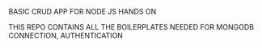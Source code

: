 BASIC CRUD APP FOR NODE JS HANDS ON

THIS REPO CONTAINS ALL THE BOILERPLATES NEEDED FOR MONGODB CONNECTION, AUTHENTICATION

